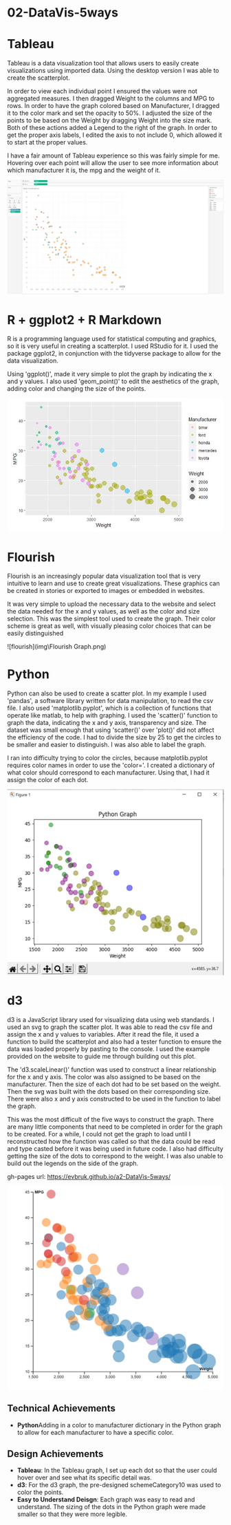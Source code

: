 # 02-DataVis-5ways

# Tableau
Tableau is a data visualization tool that allows users to easily create visualizations using imported data. Using the desktop version I was able to create the scatterplot.

In order to view each individual point I ensured the values were not aggregated measures. I then dragged Weight to the columns and MPG to rows. In order to have the graph colored based on Manufacturer, I dragged it to the color mark and set the opacity to 50%. I adjusted the size of the points to be based on the Weight by dragging Weight into the size mark. Both of these actions added a Legend to the right of the graph. In order to get the proper axis labels, I edited the axis to not include 0, which allowed it to start at the proper values. 

I have a fair amount of Tableau experience so this was fairly simple for me. Hovering over each point will allow the user to see more information about which manufacturer it is, the mpg and the weight of it. 


![tableau](img\TableauGraph.JPG)

# R + ggplot2 + R Markdown

R is a programming language used for statistical computing and graphics, so it is very useful in creating a scatterplot. I used RStudio for it. I used the package ggplot2, in conjunction with the tidyverse package to allow for the data visualization. 

Using 'ggplot()', made it very simple to plot the graph by indicating the x and y values. I also used 'geom_point()' to edit the aesthetics of the graph, adding color and changing the size of the points. 


![ggplot2](img\RGraph.JPG)

# Flourish
Flourish is an increasingly popular data visualization tool that is very intuitive to learn and use to create great visualizations. These graphics can be created in stories or exported to images or embedded in websites. 

It was very simple to upload the necessary data to the website and select the data needed for the x and y values, as well as the color and size selection. This was the simplest tool used to create the graph. Their color scheme is great as well, with visually pleasing color choices that can be easily distinguished


![flourish](img\Flourish Graph.png)

# Python
Python can also be used to create a scatter plot. In my example I used 'pandas', a software library written for data manipulation, to read the csv file. I also used 'matplotlib.pyplot', which is a collection of functions that operate like matlab, to help with graphing. I used the 'scatter()' function to graph the data, indicating the x and y axis, transparency and size. The dataset was small enough that using 'scatter()' over 'plot()' did not affect the efficiency of the code. I had to divide the size by 25 to get the circles to be smaller and easier to distinguish. I was also able to label the graph. 

I ran into difficulty trying to color the circles, because matplotlib.pyplot requires color names in order to use the 'color='. I created a dictionary of what color should correspond to each manufacturer. Using that, I had it assign the color of each dot. 


![Python](img\PythonGraph.JPG)

# d3
d3 is a JavaScript library used for visualizing data using web standards. I used an svg to graph the scatter plot. It was able to read the csv file and assign the x and y values to variables. After it read the file, it used a function to build the scatterplot and also had a tester function to ensure the data was loaded properly by pasting to the console. I used the example provided on the website to guide me through building out this plot.

The 'd3.scaleLinear()' function was used to construct a linear relationship for the x and y axis. The color was also assigned to be based on the manufacturer. Then the size of each dot had to be set based on the weight. Then the svg was built with the dots based on their corresponding size. There were also x and y axis constructed to be used in the function to label the graph. 

This was the most difficult of the five ways to construct the graph. There are many little components that need to be completed in order for the graph to be created. For a while, I could not get the graph to load until I reconstructed how the function was called so that the data could be read and type casted before it was being used in future code. I also had difficulty getting the size of the dots to correspond to the weight. I was also unable to build out the legends on the side of the graph. 

gh-pages url: https://evbruk.github.io/a2-DataVis-5ways/


![d3](img\d3Graph.JPG)


## Technical Achievements
- **Python**Adding in a color to manufacturer dictionary in the Python graph to allow for each manufacturer to have a specific color.

## Design Achievements
- **Tableau**: In the Tableau graph, I set up each dot so that the user could hover over and see what its specific detail was. 
- **d3**: For the d3 graph, the pre-designed schemeCategory10 was used to color the points.
- **Easy to Understand Deisgn**: Each graph was easy to read and understand. The sizing of the dots in the Python graph were made smaller so that they were more legible. 

